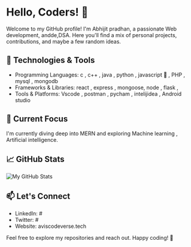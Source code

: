 # Hello, Coders! 👋

Welcome to my GitHub profile! I'm Abhijit pradhan, a passionate Web development, andde,DSA. Here you'll find a mix of personal projects, contributions, and maybe a few random ideas.

## 🔧 Technologies & Tools

- Programming Languages: c , c++ , java , python , javascript 💛 , PHP , mysql , mongodb
- Frameworks & Libraries: react , express , mongoose, node , flask , 
- Tools & Platforms: Vscode , postman , pycham , intelijidea , Android studio

## 🌱 Current Focus

I'm currently diving deep into MERN and exploring Machine learning , Artificial intelligence.

## 📈 GitHub Stats

![My GitHub Stats](https://github-readme-stats.vercel.app/api?username=avijit969&show_icons=true&count_private=true)

## 📫 Let's Connect

- LinkedIn: #
- Twitter: #
- Website: aviscodeverse.tech

Feel free to explore my repositories and reach out. Happy coding! 🚀

